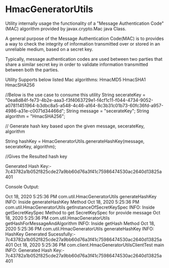 # HmacGeneratorUtils


Utility internally usage the functionality of a "Message Authentication Code" (MAC) algorithm provided by javax.crypto.Mac java Class.

A general purpose of the  Message Authentication Code(MAC) is to provides a way to check the integrity of information transmitted over or stored in an unreliable medium, based on a secret key.

Typically, message authentication codes are used between two parties that share a similar secret key in order to validate information transmitted between both the parties.

Utility Supports below listed Mac algorithms:
HmacMD5
HmacSHA1
HmacSHA256

//Below is the use case to consume this utility
String secerateKey = "0ea8d84f-fe73-4b2e-aaa3-f3f4063729e1-f4cf1c11-f044-4734-9052-a07811451964-b3dbc8a5-a548-4c46-a164-8c3b31c01b73-60fc36fd-a957-4986-a31e-c0071d34466d";
String message = "secerateKey";
String algorithm = "HmacSHA256";

// Generate hash key based upon the given message, secerateKey, algorithm

String hashKey = HmacGeneratorUtils.generateHashKey(message, secerateKey, algorithm);

//Gives the Resulted hash key

Generated Hash Key:- 7c43782a1b052f825cde27a9bb60d76a3f41c75986474530ac2640d13825a401

Console Output:

Oct 18, 2020 5:25:36 PM com.util.HmacGeneratorUtils generateHashKey
INFO: Inside generateHashKey Method
Oct 18, 2020 5:25:36 PM com.util.HmacGeneratorUtils getInstanceOfSecretKeySpec
INFO: Inside getSecretKeySpec Method to get SecretKeySpec for provide message
Oct 18, 2020 5:25:36 PM com.util.HmacGeneratorUtils getHashForMessageAndAlgorithm
INFO: Inside getHash Method
Oct 18, 2020 5:25:36 PM com.util.HmacGeneratorUtils generateHashKey
INFO: HashKey Generated Sucessfully:- 7c43782a1b052f825cde27a9bb60d76a3f41c75986474530ac2640d13825a401
Oct 18, 2020 5:25:36 PM com.client.HmacGeneratorUtilsClientTest main
INFO: Generated Hash Key:- 7c43782a1b052f825cde27a9bb60d76a3f41c75986474530ac2640d13825a401
